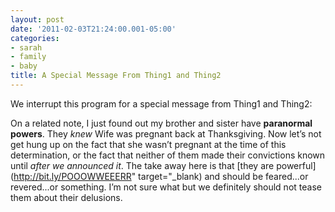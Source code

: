 ```yaml
---
layout: post
date: '2011-02-03T21:24:00.001-05:00'
categories:
- sarah
- family
- baby
title: A Special Message From Thing1 and Thing2
---
```



We interrupt this program for a special message from Thing1 and Thing2:  


On a related note, I just found out my brother and sister have **paranormal powers**. They *knew* Wife was pregnant back at Thanksgiving. Now let’s not get hung up on the fact that she wasn’t pregnant at the time of this determination, or the fact that neither of them made their convictions known until *after we announced it*. The take away here is that [they are powerful](http://bit.ly/POOOWWEEERR" target="_blank) and should be feared...or revered...or something. I’m not sure what but we definitely should not tease them about their delusions.